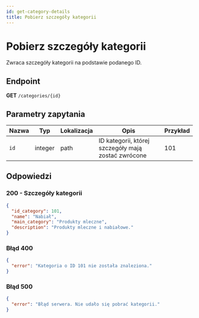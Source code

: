 ```yaml
---
id: get-category-details
title: Pobierz szczegóły kategorii
---
```


# Pobierz szczegóły kategorii

Zwraca szczegóły kategorii na podstawie podanego ID.

## Endpoint

**GET** `/categories/{id}`

## Parametry zapytania

| Nazwa   | Typ     | Lokalizacja | Opis                                  | Przykład |
|---------|---------|-------------|----------------------------------------|----------|
| `id`    | integer | path        | ID kategorii, której szczegóły mają zostać zwrócone | 101      |

## Odpowiedzi

### 200 - Szczegóły kategorii

```json
{
  "id_category": 101,
  "name": "Nabiał",
  "main_category": "Produkty mleczne",
  "description": "Produkty mleczne i nabiałowe."
}
```

### Błąd 400 

```json
{
  "error": "Kategoria o ID 101 nie została znaleziona."
}
```

### Błąd 500
```json
{
  "error": "Błąd serwera. Nie udało się pobrać kategorii."
}
```
